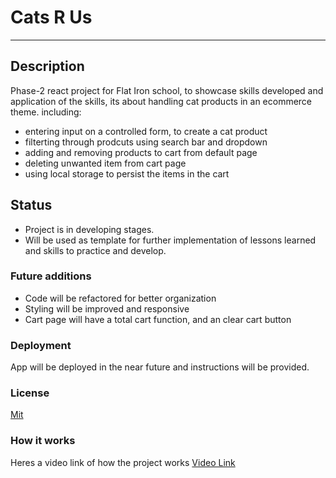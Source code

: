 # Cats R Us

---

## Description

Phase-2 react project for Flat Iron school, to showcase skills developed and application of the skills, its about handling cat products in an ecommerce theme. including:

- entering input on a controlled form, to create a cat product
- filterting through prodcuts using search bar and dropdown
- adding and removing products to cart from default page
- deleting unwanted item from cart page
- using local storage to persist the items in the cart

## Status

- Project is in developing stages.
- Will be used as template for further implementation of lessons learned and skills to practice and develop.

### Future additions 
- Code will be refactored for better organization
- Styling will be improved and responsive
- Cart page will have a total cart function, and an clear cart button

### Deployment

App will be deployed in the near future and instructions will be provided.

### License
[Mit](https://github.com/marwan820/phase-2-catprod/blob/main/LICENSE)

### How it works 
Heres a video link of how the project works 
[Video Link](https://youtu.be/5r0gDghe_Vk)